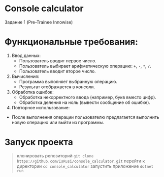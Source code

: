 # Console calculator
Задание 1 (Pre-Trainee Innowise)

# Функциональные требования:
1. Ввод данных:
    - Пользователь вводит первое число.
    - Пользователь выбирает арифметическую операцию: `+`, `-`, `*`, `/`.
    - Пользователь вводит второе число.
2. Вычисления:
    - Программа выполняет выбранную операцию.
    - Результат отображается в консоли.
3. Обработка ошибок:
    - Обработка некорректного ввода (например, букв вместо цифр).
    - Обработка деления на ноль (вывести сообщение об ошибке).
4. Повторное использование: 
  - После выполнения операции пользователю предлагается выполнить новую операцию или выйти из программы.
# Запуск проекта
> клонировать репозиторий
`git clone https://github.com/IsRusi/console_calculator.git`
> перейти к директории
`cd console_calculator`
> запустить приложение
`dotnet run`
